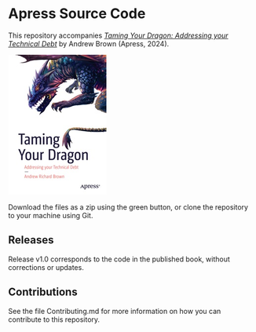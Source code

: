 # Apress Source Code

This repository accompanies [*Taming Your Dragon: Addressing your Technical Debt*](https://www.link.springer.com/book/10.1007/9798868802638) by Andrew Brown (Apress, 2024).

[comment]: #cover
![Cover image](9798868802638.jpg)

Download the files as a zip using the green button, or clone the repository to your machine using Git.

## Releases

Release v1.0 corresponds to the code in the published book, without corrections or updates.

## Contributions

See the file Contributing.md for more information on how you can contribute to this repository.
